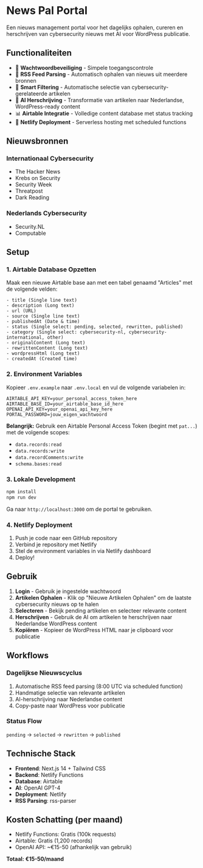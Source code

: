 # News Pal Portal

Een nieuws management portal voor het dagelijks ophalen, cureren en herschrijven van cybersecurity nieuws met AI voor WordPress publicatie.

## Functionaliteiten

- 🔐 **Wachtwoordbeveiliging** - Simpele toegangscontrole
- 📰 **RSS Feed Parsing** - Automatisch ophalen van nieuws uit meerdere bronnen
- 🎯 **Smart Filtering** - Automatische selectie van cybersecurity-gerelateerde artikelen
- 🤖 **AI Herschrijving** - Transformatie van artikelen naar Nederlandse, WordPress-ready content
- 📊 **Airtable Integratie** - Volledige content database met status tracking
- 🚀 **Netlify Deployment** - Serverless hosting met scheduled functions

## Nieuwsbronnen

### Internationaal Cybersecurity
- The Hacker News
- Krebs on Security
- Security Week
- Threatpost
- Dark Reading

### Nederlands Cybersecurity
- Security.NL
- Computable

## Setup

### 1. Airtable Database Opzetten

Maak een nieuwe Airtable base aan met een tabel genaamd "Articles" met de volgende velden:

```
- title (Single line text)
- description (Long text)
- url (URL)
- source (Single line text)
- publishedAt (Date & time)
- status (Single select: pending, selected, rewritten, published)
- category (Single select: cybersecurity-nl, cybersecurity-international, other)
- originalContent (Long text)
- rewrittenContent (Long text)
- wordpressHtml (Long text)
- createdAt (Created time)
```

### 2. Environment Variables

Kopieer `.env.example` naar `.env.local` en vul de volgende variabelen in:

```env
AIRTABLE_API_KEY=your_personal_access_token_here
AIRTABLE_BASE_ID=your_airtable_base_id_here
OPENAI_API_KEY=your_openai_api_key_here
PORTAL_PASSWORD=jouw_eigen_wachtwoord
```

**Belangrijk:** Gebruik een Airtable Personal Access Token (begint met `pat...`) met de volgende scopes:
- `data.records:read`
- `data.records:write` 
- `data.recordComments:write`
- `schema.bases:read`

### 3. Lokale Development

```bash
npm install
npm run dev
```

Ga naar `http://localhost:3000` om de portal te gebruiken.

### 4. Netlify Deployment

1. Push je code naar een GitHub repository
2. Verbind je repository met Netlify
3. Stel de environment variables in via Netlify dashboard
4. Deploy!

## Gebruik

1. **Login** - Gebruik je ingestelde wachtwoord
2. **Artikelen Ophalen** - Klik op "Nieuwe Artikelen Ophalen" om de laatste cybersecurity nieuws op te halen
3. **Selecteren** - Bekijk pending artikelen en selecteer relevante content
4. **Herschrijven** - Gebruik de AI om artikelen te herschrijven naar Nederlandse WordPress content
5. **Kopiëren** - Kopieer de WordPress HTML naar je clipboard voor publicatie

## Workflows

### Dagelijkse Nieuwscyclus
1. Automatische RSS feed parsing (8:00 UTC via scheduled function)
2. Handmatige selectie van relevante artikelen
3. AI-herschrijving naar Nederlandse content
4. Copy-paste naar WordPress voor publicatie

### Status Flow
`pending` → `selected` → `rewritten` → `published`

## Technische Stack

- **Frontend**: Next.js 14 + Tailwind CSS
- **Backend**: Netlify Functions
- **Database**: Airtable
- **AI**: OpenAI GPT-4
- **Deployment**: Netlify
- **RSS Parsing**: rss-parser

## Kosten Schatting (per maand)

- Netlify Functions: Gratis (100k requests)
- Airtable: Gratis (1,200 records)
- OpenAI API: ~€15-50 (afhankelijk van gebruik)

**Totaal: €15-50/maand**